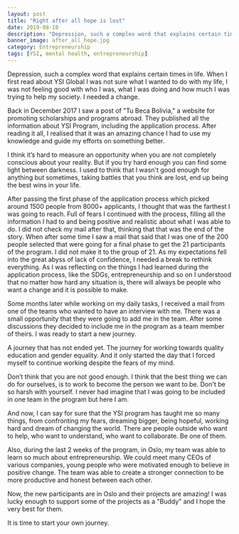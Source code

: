 ```yaml
---
layout: post
title: "Right after all hope is lost"
date: 2019-08-10
description: "Depression, such a complex word that explains certain times in life. When I first read about YSI Global I was not sure what to do with..."
banner_image: after_all_hope.jpg
category: Entrepreneurship
tags: [YSI, mental health, entrepreneurship]
---
```


Depression, such a complex word that explains certain times in life. When I first read about YSI Global I was not sure what I wanted to do with my life, I was not feeling good with who I was, what I was doing and how much I was trying to help my society. I needed a change.

Back in December 2017 I saw a post of "Tu Beca Bolivia," a website for promoting scholarships and programs abroad. They published all the information about YSI Program, including the application process. After reading it all, I realised that it was an amazing chance I had to use my knowledge and guide my efforts on something better.

I think it’s hard to measure an opportunity when you are not completely conscious about your reality. But if you try hard enough you can find some light between darkness. I used to think that I wasn't good enough for anything but sometimes, taking battles that you think are lost, end up being the best wins in your life.

After passing the first phase of the application process which picked around 1500 people from 8000+ applicants, I thought that was the farthest I was going to reach. Full of fears I continued with the process, filling all the information I had to and being positive and realistic about what I was able to do. I did not check my mail after that, thinking that that was the end of the story. When after some time I saw a mail that said that I was one of the 200 people selected that were going for a final phase to get the 21 participants of the program. I did not make it to the group of 21. As my expectations fell into the great abyss of lack of confidence, I needed a break to rethink everything. As I was reflecting on the things I had learned during the application process, like the SDGs, entrepreneurship and so on I understood that no matter how hard any situation is, there will always be people who want a change and it is possible to make.

Some months later while working on my daily tasks, I received a mail from one of the teams who wanted to have an interview with me. There was a small opportunity that they were going to add me in the team. After some discussions they decided to include me in the program as a team member of theirs. I was ready to start a new journey.

A journey that has not ended yet. The journey for working towards quality education and gender equality. And it only started the day that I forced myself to continue working despite the fears of my mind.

Don’t think that you are not good enough. I think that the best thing we can do for ourselves, is to work to become the person we want to be. Don't be so harsh with yourself. I never had imagine that I was going to be included in one team in the program but here I am.

And now, I can say for sure that the YSI program has taught me so many things, from confronting my fears, dreaming bigger, being hopeful, working hard and dream of changing the world. There are people outside who want to help, who want to understand, who want to collaborate. Be one of them.

Also, during the last 2 weeks of the program, in Oslo, my team was able to learn so much about entrepreneurship. We could meet many CEOs of various companies, young people who were motivated enough to believe in positive change. The team was able to create a stronger connection to be more productive and honest between each other.

Now, the new participants are in Oslo and their projects are amazing! I was lucky enough to support some of the projects as a "Buddy" and I hope the very best for them.

It is time to start your own journey.
